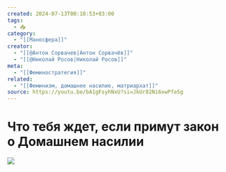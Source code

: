 ```yaml
---
created: 2024-07-13T00:18:53+03:00
tags:
  - 📥
category:
  - "[[Маносфера]]"
creator:
  - "[[@Антон Сорвачев|Антон Сорвачёв]]"
  - "[[@Николай Росов|Николай Росов]]"
meta:
  - "[[Феминостратегия]]"
related:
  - "[[Феминизм, домашнее насилие, матриархат]]"
source: https://youtu.be/bA1gFsyhNxU?si=JkUr82Ni6xwPfe5g
---
```


# Что тебя ждет, если примут закон о Домашнем насилии

![](https://youtu.be/bA1gFsyhNxU?si=JkUr82Ni6xwPfe5g)
